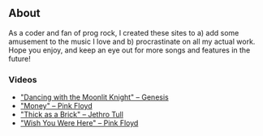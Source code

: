 ## About

As a coder and fan of prog rock, I created these sites to a) add some amusement to the music I love and b) procrastinate on all my actual work. Hope you enjoy, and keep an eye out for more songs and features in the future!

### Videos

- ["Dancing with the Moonlit Knight" – Genesis](http://carolineho.me/DancingWithTheMoonlitKnight)
- ["Money" – Pink Floyd](http://carolineho.me/Money)
- ["Thick as a Brick" – Jethro Tull](http://carolineho.me/ThickAsABrick)
- ["Wish You Were Here" – Pink Floyd](http://carolineho.me/WishYouWereHere)
